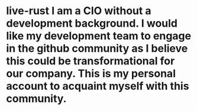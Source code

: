 # live-rust I am a CIO without a development background. I would like my development team to engage in the github community as I believe this could be transformational for our company. This is my personal account to acquaint myself with this community.
